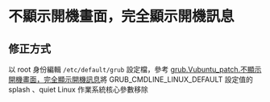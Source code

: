 # 不顯示開機畫面，完全顯示開機訊息
## 修正方式
以 root 身份編輯 `/etc/default/grub` 設定檔，參考 [grub.Vubuntu_patch.不顯示開機畫面，完全顯示開機訊息](grub.Vubuntu_patch.不顯示開機畫面，完全顯示開機訊息)將 GRUB_CMDLINE_LINUX_DEFAULT 設定值的 splash 、quiet Linux 作業系統核心參數移除
